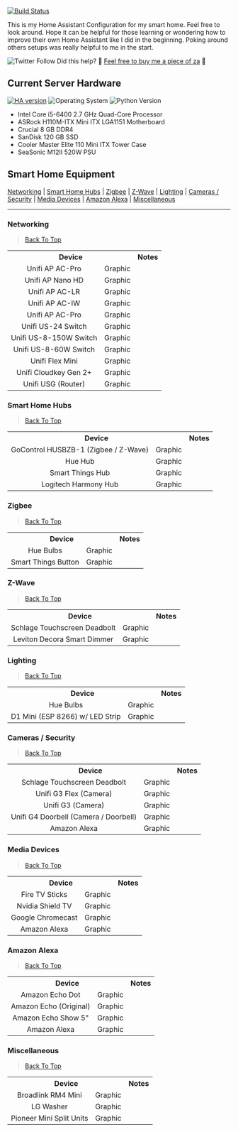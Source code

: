 [![Build Status](https://travis-ci.com/rwarner/Home-Assistant-Config.svg?branch=master)](https://travis-ci.com/rwarner/Home-Assistant-Config)

This is my Home Assistant Configuration for my smart home. Feel free to look around. Hope it can be helpful for those learning or wondering how to improve their own Home Assistant like I did in the beginning. Poking around others setups was really helpful to me in the start.

<img alt="Twitter Follow" src="https://img.shields.io/twitter/follow/rwarner?style=social">
Did this help? 🍕 <a href="https://www.buymeacoffee.com/rwarner">Feel free to buy me a piece of za</a> 🍕

## Current Server Hardware

[![HA version](https://img.shields.io/badge/Running%20Home%20Assistant-2021.1.3%20-darkblue)](https://github.com/home-assistant/home-assistant/releases/latest) ![Operating System](https://img.shields.io/badge/Ubuntu%20Server-18.04.5%20LTS-red) ![Python Version](https://img.shields.io/badge/Python-3.8.6-brightgreen)
 - Intel Core i5-6400 2.7 GHz Quad-Core Processor
 - ASRock H110M-ITX Mini ITX LGA1151 Motherboard
 - Crucial 8 GB DDR4
 - SanDisk 120 GB SSD
 - Cooler Master Elite 110 Mini ITX Tower Case
 - SeaSonic M12II 520W PSU


## <a name="SmartHomeEquipment">Smart Home Equipment</a>

[Networking](#Networking) | [Smart Home Hubs](#SmartHomeHubs) | [Zigbee](#Zigbee) | [Z-Wave](#ZWave) | [Lighting](#Lighting) | [Cameras / Security](#Cameras) | [Media Devices](#MediaDevices) | [Amazon Alexa](#AmazonAlexa) | [Miscellaneous](#Misc)
<hr>

### <a name="Networking">Networking</a>

> [Back To Top](#SmartHomeEquipment)

<table border="0">
 
<tr>
 <th align=center colspan="2">
  Device
 </th>
 <th align=center>
  Notes
 </th>
</tr>
 
<tr>
 <td align=center>
    Unifi AP AC-Pro
 </td>
 <td align=center>
    Graphic
 </td>
 <td align=center colspan="2">
    
 </td>
</tr>

<tr>
 <td align=center>
    Unifi AP Nano HD
  </td>
 <td align=center>
    Graphic
 </td>
 <td align=center colspan="2">
    
 </td>
</tr>
 
 
<tr>
 <td align=center>
    Unifi AP AC-LR
  </td>
 <td align=center>
    Graphic
 </td>
 <td align=center colspan="2">
    
 </td>
</tr>

<tr>
 <td align=center>
    Unifi AP AC-IW
  </td>
 <td align=center>
    Graphic
 </td>
 <td align=center colspan="2">
    
 </td>
</tr>

<tr>
 <td align=center>
    Unifi AP AC-Pro
  </td>
 <td align=center>
    Graphic
 </td>
 <td align=center colspan="2">
    
 </td>
</tr>

<tr>
 <td align=center>
    Unifi US-24 Switch
  </td>
 <td align=center>
    Graphic
 </td>
 <td align=center colspan="2">
    
 </td>
</tr>

<tr>
<td align=center>
    Unifi US-8-150W Switch
  </td>
 <td align=center>
    Graphic
 </td>
 <td align=center colspan="2">
    
 </td>
</tr>

<tr>
<td align=center>
    Unifi US-8-60W Switch
  </td>
 <td align=center>
    Graphic
 </td>
 <td align=center colspan="2">
    
 </td>
</tr>

<tr>
 <td align=center>
    Unifi Flex Mini
  </td>
 <td align=center>
    Graphic
 </td>
 <td align=center colspan="2">
    
 </td>
</tr>
 
<tr>
 <td align=center>
    Unifi Cloudkey Gen 2+
  </td>
 <td align=center>
    Graphic
 </td>
 <td align=center colspan="2">
    
 </td>
 </tr>
 
 <tr>
 <td align=center>
    Unifi USG (Router)
  </td>
 <td align=center>
    Graphic
 </td>
 <td align=center colspan="2">
    
 </td>
 </tr>
 </table>


<!----------------- NEW SECTION ------------------>


### <a name="SmartHomeHubs">Smart Home Hubs</a>

> [Back To Top](#SmartHomeEquipment)

<table border="0">
 
<tr>
 <th align=center colspan="2">
  Device
 </th>
 <th align=center>
  Notes
 </th>
</tr>

 <tr>
 <td align=center>
    GoControl HUSBZB-1 (Zigbee / Z-Wave)
  </td>
 <td align=center>
    Graphic
 </td>
 <td align=center colspan="2">
    
 </td>
 </tr>

<tr>
 <td align=center>
    Hue Hub
  </td>
 <td align=center>
    Graphic
 </td>
 <td align=center colspan="2">
    
 </td>
 </tr>
 
 
<tr>
 <td align=center>
    Smart Things Hub
  </td>
 <td align=center>
    Graphic
 </td>
 <td align=center colspan="2">
    
 </td>
 </tr>
 
 
 <tr>
 <td align=center>
   Logitech Harmony Hub
  </td>
 <td align=center>
    Graphic
 </td>
 <td align=center colspan="2">
    
 </td>
 </tr>
 
</table>


<!----------------- NEW SECTION ------------------>
### <a name="Zigbee">Zigbee</a>

> [Back To Top](#SmartHomeEquipment)

<table border="0">
 
<tr>
 <th align=center colspan="2">
  Device
 </th>
 <th align=center>
  Notes
 </th>
</tr>

 <tr>
 <td align=center>
   Hue Bulbs
  </td>
 <td align=center>
    Graphic
 </td>
 <td align=center colspan="2">
    
 </td>
 </tr>
 
 
<tr>
 <td align=center>
   Smart Things Button
  </td>
 <td align=center>
    Graphic
 </td>
 <td align=center colspan="2">
    
 </td>
 </tr>


</table>

<!----------------- NEW SECTION ------------------>
### <a name="ZWave">Z-Wave</a>

> [Back To Top](#SmartHomeEquipment)

<table border="0">
 
<tr>
 <th align=center colspan="2">
  Device
 </th>
 <th align=center>
  Notes
 </th>
</tr>

 <tr>
 <td align=center>
   Schlage Touchscreen Deadbolt
  </td>
 <td align=center>
    Graphic
 </td>
 <td align=center colspan="2">
    
 </td>
 </tr>
 
<tr>
 <td align=center>
   Leviton Decora Smart Dimmer
  </td>
 <td align=center>
    Graphic
 </td>
 <td align=center colspan="2">
    
 </td>
</tr>
 
</table>

<!----------------- NEW SECTION ------------------>
### <a name="Lighting">Lighting</a>

> [Back To Top](#SmartHomeEquipment)

<table border="0">
 
<tr>
 <th align=center colspan="2">
  Device
 </th>
 <th align=center>
  Notes
 </th>
</tr>

 <tr>
 <td align=center>
   Hue Bulbs
  </td>
 <td align=center>
    Graphic
 </td>
 <td align=center colspan="2">
    
 </td>
 </tr>
 
<tr>
 <td align=center>
   D1 Mini (ESP 8266) w/ LED Strip
  </td>
 <td align=center>
    Graphic
 </td>
 <td align=center colspan="2">
    
 </td>
</tr>
 
</table>

<!----------------- NEW SECTION ------------------>
### <a name="Cameras">Cameras / Security</a>

> [Back To Top](#SmartHomeEquipment)

<table border="0">
 
<tr>
 <th align=center colspan="2">
  Device
 </th>
 <th align=center>
  Notes
 </th>
</tr>

 <tr>
 <td align=center>
   Schlage Touchscreen Deadbolt
  </td>
 <td align=center>
    Graphic
 </td>
 <td align=center colspan="2">
    
 </td>
 </tr>
 
<tr>
 <td align=center>
   Unifi G3 Flex (Camera)
  </td>
 <td align=center>
    Graphic
 </td>
 <td align=center colspan="2">
    
 </td>
</tr>

<tr>
 <td align=center>
   Unifi G3 (Camera)
  </td>
 <td align=center>
    Graphic
 </td>
 <td align=center colspan="2">
    
 </td>
</tr>

<tr>
 <td align=center>
   Unifi G4 Doorbell (Camera / Doorbell)
  </td>
 <td align=center>
    Graphic
 </td>
 <td align=center colspan="2">
    
 </td>
</tr>

<tr>
 <td align=center>
   Amazon Alexa
  </td>
 <td align=center>
    Graphic
 </td>
 <td align=center colspan="2">
    
 </td>
</tr>
 
</table>

<!----------------- NEW SECTION ------------------>

### <a name="MediaDevices">Media Devices</a>

> [Back To Top](#SmartHomeEquipment)

<table border="0">
 
<tr>
 <th align=center colspan="2">
  Device
 </th>
 <th align=center>
  Notes
 </th>
</tr>

<tr>
 <td align=center>
   Fire TV Sticks
  </td>
 <td align=center>
    Graphic
 </td>
 <td align=center colspan="2">
    
 </td>
</tr>
 
<tr>
 <td align=center>
   Nvidia Shield TV
  </td>
 <td align=center>
    Graphic
 </td>
 <td align=center colspan="2">
    
 </td>
</tr>


<tr>
 <td align=center>
   Google Chromecast
  </td>
 <td align=center>
    Graphic
 </td>
 <td align=center colspan="2">
    
 </td>
</tr>


<tr>
 <td align=center>
   Amazon Alexa
  </td>
 <td align=center>
    Graphic
 </td>
 <td align=center colspan="2">
    
 </td>
</tr>

 
</table>

<!----------------- NEW SECTION ------------------>

### <a name="AmazonAlexa">Amazon Alexa</a>

> [Back To Top](#SmartHomeEquipment)

<table border="0">
 
<tr>
 <th align=center colspan="2">
  Device
 </th>
 <th align=center>
  Notes
 </th>
</tr>

<tr>
 <td align=center>
   Amazon Echo Dot
  </td>
 <td align=center>
    Graphic
 </td>
 <td align=center colspan="2">
    
 </td>
</tr>
 
<tr>
 <td align=center>
   Amazon Echo (Original)
  </td>
 <td align=center>
    Graphic
 </td>
 <td align=center colspan="2">
    
 </td>
</tr>

<tr>
 <td align=center>
   Amazon Echo Show 5"
  </td>
 <td align=center>
    Graphic
 </td>
 <td align=center colspan="2">
    
 </td>
</tr>

<tr>
 <td align=center>
   Amazon Alexa
  </td>
 <td align=center>
    Graphic
 </td>
 <td align=center colspan="2">
    
 </td>
</tr>

 
</table>


<!----------------- NEW SECTION ------------------>
### <a name="Misc">Miscellaneous</a>

> [Back To Top](#SmartHomeEquipment)

<table border="0">
 
<tr>
 <th align=center colspan="2">
  Device
 </th>
 <th align=center>
  Notes
 </th>
</tr>

<tr>
 <td align=center>
   Broadlink RM4 Mini
  </td>
 <td align=center>
    Graphic
 </td>
 <td align=center colspan="2">
    
 </td>
</tr>


<tr>
 <td align=center>
   LG Washer
  </td>
 <td align=center>
    Graphic
 </td>
 <td align=center colspan="2">
    
 </td>
</tr>

<tr>
 <td align=center>
   Pioneer Mini Split Units
  </td>
 <td align=center>
    Graphic
 </td>
 <td align=center colspan="2">
    
 </td>
</tr>

</table>


<!----------------- NEW SECTION ------------------>
